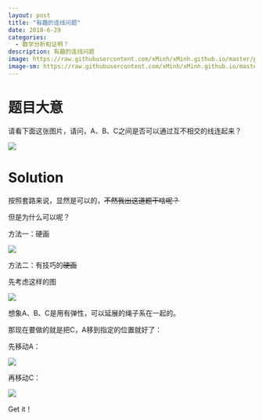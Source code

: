 ```yaml
---
layout: post
title: "有趣的连线问题"
date: 2018-6-29
categories:
  - 数学分析和证明？
description: 有趣的连线问题
image: https://raw.githubusercontent.com/xMinh/xMinh.github.io/master/pic/backgrounds/3068befa-45dd-491c-a506-66b86a5c65f4.jpg
image-sm: https://raw.githubusercontent.com/xMinh/xMinh.github.io/master/pic/backgrounds/3068befa-45dd-491c-a506-66b86a5c65f4.jpg
---
```


# 题目大意

请看下面这张图片，请问，A、B、C之间是否可以通过互不相交的线连起来？

![](http://www.33iq.com/upload/15/08/01/_thumbs/big/14383847799270.png)

# Solution

按照套路来说，显然是可以的，~~不然我出这道题干啥呢？~~

但是为什么可以呢？

方法一：硬画

![](https://cdn.luogu.org/upload/pic/21848.png)

方法二：有技巧的~~硬画~~

先考虑这样的图

![](http://www.33iq.com/upload/15/08/01/_thumbs/14383848337334.png)

想象A、B、C是用有弹性，可以延展的绳子系在一起的。

那现在要做的就是把C，A移到指定的位置就好了：

先移动A：

![](http://www.33iq.com/upload/15/08/01/_thumbs/14383848534974.png)

再移动C：

![](http://www.33iq.com/upload/15/08/01/_thumbs/14383848926976.png)

Get it！
